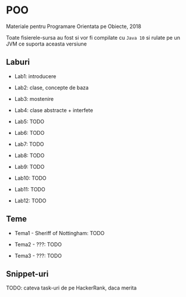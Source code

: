 # POO

Materiale pentru Programare Orientata pe Obiecte, 2018

Toate fisierele-sursa au fost si vor fi compilate cu `Java 10` si rulate pe un JVM ce suporta aceasta versiune

## Laburi

- Lab1: introducere

- Lab2: clase, concepte de baza

- Lab3: mostenire

- Lab4: clase abstracte + interfete

- Lab5: TODO

- Lab6: TODO

- Lab7: TODO

- Lab8: TODO

- Lab9: TODO

- Lab10: TODO

- Lab11: TODO

- Lab12: TODO

## Teme

- Tema1 - Sheriff of Nottingham: TODO

- Tema2 - ???: TODO

- Tema3 - ???: TODO

## Snippet-uri

TODO: cateva task-uri de pe HackerRank, daca merita
